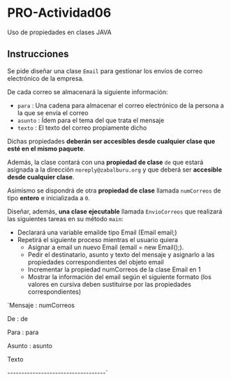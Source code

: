 # PRO-Actividad06
Uso de propiedades en clases JAVA

## Instrucciones
Se pide diseñar una clase `Email` para gestionar los envíos de correo electrónico de la empresa.


De cada correo se almacenará la siguiente información:

- `para` : Una cadena para almacenar el correo electrónico de la persona a la que se envía el correo
- `asunto` : Ídem para el tema del que trata el mensaje
- `texto` : El texto del correo propiamente dicho
 

Dichas propiedades **deberán ser accesibles desde cualquier clase que esté en el mismo paquete**.

Además, la clase contará con una **propiedad de clase** `de` que estará asignada a la dirección `noreply@zabalburu.org` y que deberá ser **accesible desde cualquier clase**. 

Asimismo se dispondrá de otra **propiedad de clase** llamada `numCorreos` de tipo **entero** e inicializada a `0`.
 

Diseñar, además, **una clase ejecutable** llamada `EnvioCorreos` que realizará las siguientes tareas en su método `main`:

- Declarará una variable emailde tipo Email (Email email;)
- Repetirá el siguiente proceso mientras el usuario quiera
  - Asignar a email un nuevo Email (email = new Email();). 
  - Pedir el destinatario, asunto y texto del mensaje y asignarlo a las propiedades correspondientes del objeto email
  - Incrementar la propiedad numCorreos de la clase Email en 1
  - Mostrar la información del email según el siguiente formato (los valores en cursiva deben sustituirse por las propiedades correspondientes)

`Mensaje : numCorreos

De : de

Para : para

Asunto : asunto

Texto

-----------------------------------`
